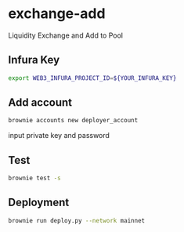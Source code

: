 # exchange-add
Liquidity Exchange and Add to Pool

## Infura Key
```bash
export WEB3_INFURA_PROJECT_ID=${YOUR_INFURA_KEY}
```

## Add account
```bash
brownie accounts new deployer_account
```

input private key and password


## Test
```bash
brownie test -s
```

## Deployment
```bash
brownie run deploy.py --network mainnet